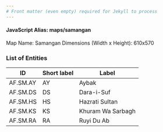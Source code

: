 ```yaml
---
# Front matter (even empty) required for Jekyll to process
---
```


#### JavaScript Alias: maps/samangan

Map Name: Samangan
Dimensions (Width x Height): 610x570





### List of Entities

ID | Short label | Label
---|---|---|
AF.SM.AY|AY|Aybak
AF.SM.DS|DS|Dara-i-Suf
AF.SM.HS|HS|Hazrati Sultan
AF.SM.KS|KS|Khuram Wa Sarbagh
AF.SM.RA|RA|Ruyi Du Ab